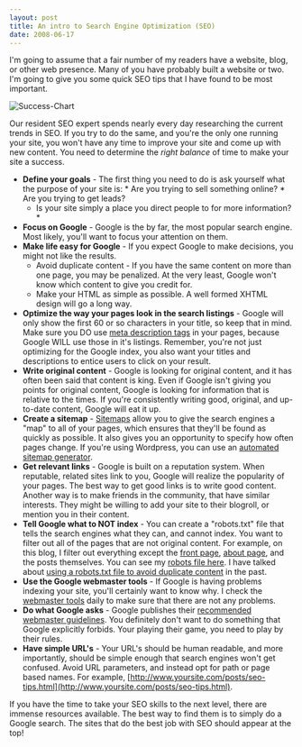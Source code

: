 ```yaml
---
layout: post
title: An intro to Search Engine Optimization (SEO)
date: 2008-06-17
---
```


I'm going to assume that a fair number of my readers have a website, blog, or other web presence. Many of you have probably built a website or two. I'm going to give you some quick SEO tips that I have found to be most important.

![Success-Chart](success-chart.jpg) 

Our resident SEO expert spends nearly every day researching the current trends in SEO. If you try to do the same, and you're the only one running your site, you won't have any time to improve your site and come up with new content. You need to determine the _right balance_ of time to make your site a success.

*   **Define your goals** - The first thing you need to do is ask yourself what the purpose of your site is:
        *   Are you trying to sell something online?
        *   Are you trying to get leads?
    *   Is your site simply a place you direct people to for more information?*
*   **Focus on Google** - Google is the by far, the most popular search engine. Most likely, you'll want to focus your attention on them.
*   **Make life easy for Google** - If you expect Google to make decisions, you might not like the results.
	*   Avoid duplicate content - If you have the same content on more than one page, you may be penalized. At the very least, Google won't know which content to give you credit for.
    *   Make your HTML as simple as possible. A well formed XHTML design will go a long way.
*   **Optimize the way your pages look in the search listings** - Google will only show the first 60 or so characters in your title, so keep that in mind. Make sure you DO use [meta description tags](http://www.highrankings.com/metadescription) in your pages, because Google WILL use those in it's listings. Remember, you're not just optimizing for the Google index, you also want your titles and descriptions to entice users to click on your result.
*   **Write original content** - Google is looking for original content, and it has often been said that content is king. Even if Google isn't giving you points for original content, Google is looking for information that is relative to the times. If you're consistently writing good, original, and up-to-date content, Google will eat it up.
*   **Create a sitemap** - [Sitemaps](http://www.sitemaps.org/) allow you to give the search engines a "map" to all of your pages, which ensures that they'll be found as quickly as possible. It also gives you an opportunity to specify how often pages change. If you're using Wordpress, you can use an [automated sitemap generator](http://www.arnebrachhold.de/projects/wordpress-plugins/google-xml-sitemaps-generator/).
*   **Get relevant links** - Google is built on a reputation system. When reputable, related sites link to you, Google will realize the popularity of your pages. The best way to get good links is to write good content. Another way is to make friends in the community, that have similar interests. They might be willing to add your site to their blogroll, or mention you in their content.
*   **Tell Google what to NOT index** - You can create a "robots.txt" file that tells the search engines what they can, and cannot index. You want to filter out all of the pages that are not original content. For example, on this blog, I filter out everything except the [front page](http://www.ytechie.com), [about page](http://www.ytechie.com/about/), and the posts themselves. You can see my [robots file here](http://www.ytechie.com/robots.txt). I have talked about [using a robots.txt file to avoid duplicate content](http://www.ytechie.com/2008/04/avoiding-duplicate-content-with-your-site-or-blog/) in the past.
*   **Use the Google webmaster tools** - If Google is having problems indexing your site, you'll certainly want to know why. I check the [webmaster tools](https://www.google.com/webmasters/tools/) daily to make sure that there are not any problems.
*   **Do what Google asks** - Google publishes their [recommended webmaster guidelines](http://www.google.com/support/webmasters/bin/answer.py?hl=en&answer=35769). You definitely don't want to do something that Google explicitly forbids. Your playing their game, you need to play by their rules.
*   **Have simple URL's** - Your URL's should be human readable, and more importantly, should be simple enough that search engines won't get confused. Avoid URL parameters, and instead opt for path or page based names. For example, [http://www.yoursite.com/posts/seo-tips.html](http://www.yoursite.com/posts/seo-tips.html).  

If you have the time to take your SEO skills to the next level, there are immense resources available. The best way to find them is to simply do a Google search. The sites that do the best job with SEO should appear at the top!